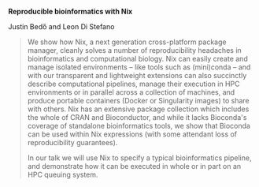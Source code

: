**Reproducible bioinformatics with Nix**

Justin Bedő and Leon Di Stefano

> We show how Nix, a next generation cross-platform package manager, cleanly solves a number of reproducibility headaches in bioinformatics and computational biology.
> Nix can easily create and manage isolated environments – like tools such as (mini)conda – and with our transparent and lightweight extensions can also succinctly describe computational pipelines, manage their execution in HPC environments or in parallel across a collection of machines, and produce portable containers (Docker or Singularity images) to share with others.
> Nix has an extensive package collection which includes the whole of CRAN and Bioconductor, and while it lacks Bioconda's coverage of standalone bioinformatics tools, we show that Bioconda can be used within Nix expressions (with some attendant loss of reproducibility guarantees).
>
> In our talk we will use Nix to specify a typical bioinformatics pipeline, and demonstrate how it can be executed in whole or in part on an HPC queuing system.
